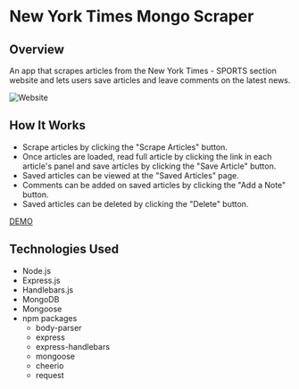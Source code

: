 # New York Times Mongo Scraper

## Overview
An app that scrapes articles from the New York Times - SPORTS section website and lets users save articles and leave comments on the latest news.

![Website](https://i.imgur.com/TLwxptn.png)

## How It Works
- Scrape articles by clicking the "Scrape Articles" button.
- Once articles are loaded, read full article by clicking the link in each article's panel and save articles by clicking the "Save Article" button.
- Saved articles can be viewed at the "Saved Articles" page.
- Comments can be added on saved articles by clicking the "Add a Note" button.
- Saved articles can be deleted by clicking the "Delete" button.

[DEMO](https://immense-crag-22299.herokuapp.com/all)

## Technologies Used
- Node.js
- Express.js
- Handlebars.js
- MongoDB
- Mongoose
- npm packages
    - body-parser
    - express
    - express-handlebars
    - mongoose
    - cheerio
    - request
